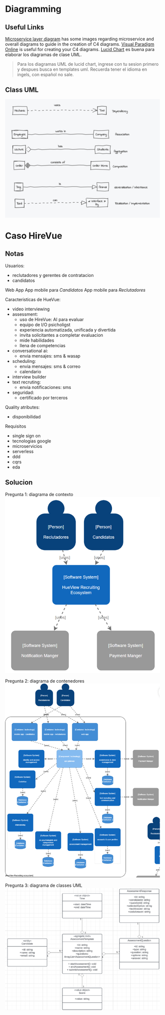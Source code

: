 # Diagramming
## Useful Links
[Microservice layer diagram](https://learn.microsoft.com/en-us/dotnet/architecture/microservices/microservice-ddd-cqrs-patterns/microservice-application-layer-implementation-web-api) has some images regarding microservice and overall diagrams to guide in the creation of C4 diagrams.
[Visual Paradigm Online](https://online.visual-paradigm.com/drive/#diagramlist:proj=0&dashboard) is useful for creating your C4 diagrams.
[Lucid Chart](https://lucid.app/users/login#/login) es buena para elaborar los diagramas de clase UML. 

> Para los diagramas UML de lucid chart, ingrese con tu sesion primero y despues busca en templates uml. Recuerda tener el idioma en ingels, con español no sale.

## Class UML

![](../../../Assets/Images/Pasted%20image%2020240508194542.png)

# Caso HireVue
## Notas
Usuarios:
- reclutadores y gerentes de contratacion
- candidatos

Web App
App mobile para *Candidatos*
App mobile para *Reclutadores*

Caracteristicas de HueVue:
- video interviewing
- assessment:
	- uso de HireVue: AI para evaluar
	- equipo de I/O psicholigst
	- experiencia automatizada, unificada y divertida
	- invita solicitantes a completar evaluacion
	- mide habilidades
	- llena de competencias
- conversational ai:
	- envia mensajes: sms & wasap
- scheduling:
	- envia mensajes: sms & correo
	- calendario
- interview builder
- text recruting:
	- envia notificaciones: sms
- seguridad:
	- certificado por terceros

Quality atributes:
- disponibilidad

Requisitos
- single sign on
- tecnologias google
- microservicios
- serverless
- ddd
- cqrs
- eda

## Solucion
Pregunta 1: diagrama de contexto
![](../../../Assets/Images/Pasted%20image%2020240508215207.png)

Pregunta 2: diagrama de contenedores
![](../../../Assets/Images/Untitled%20(6).png)

Pregunta 3: diagrama de classes UML
![](../../../Assets/Images/Pasted%20image%2020240509001504.png)
